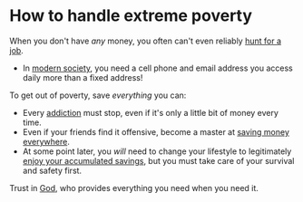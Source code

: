
# How to handle extreme poverty

When you don't have *any* money, you often can't even reliably [hunt for a job](jobs-3_image.md).

- In [modern society](people-image-modern.md), you need a cell phone and email address you access daily more than a fixed address!

To get out of poverty, save *everything* you can:

- Every [addiction](addiction.md) must stop, even if it's only a little bit of money every time.
- Even if your friends find it offensive, become a master at [saving money everywhere](money-saving.md).
- At some point later, you *will* need to change your lifestyle to legitimately [enjoy your accumulated savings](fun.md), but you must take care of your survival and safety first.

Trust in [God](god.md), who provides everything you need when you need it.
